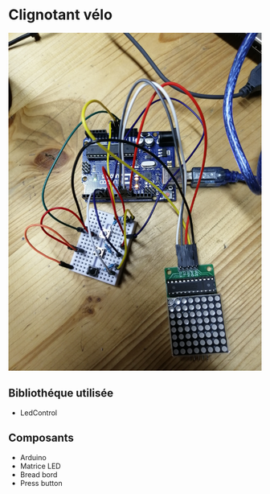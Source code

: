 # __Clignotant vélo__

![Clignotant](preview.jpg)

## __Bibliothéque utilisée__

+ LedControl

## __Composants__

+ Arduino
+ Matrice LED
+ Bread bord
+ Press button
